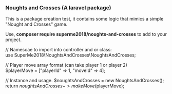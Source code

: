 <h3> Noughts and Crosses (A laravel package)</h3>

<p>
  This is a package creation test, it contains some logic that mimics a simple "Nought and Crosses" game.
</p>

<p>

Use, <strong>composer require superme2018/noughts-and-crosses</strong> to add to your project.

</p>

<p>

// Namescae to import into controller and or class: <br>
use SuperMe2018\NoughtsAndCrosses\NoughtsAndCrosses;

// Player move array format (can take player 1 or player 2) <br>
$playerMove = ["playerId" => 1, "moveId" => 4];

// Instance and usage.
$noughtsAndCrosses = new NoughtsAndCrosses(); <br>
return $noughtsAndCrosses->makeMove($playerMove);

</p>

  
